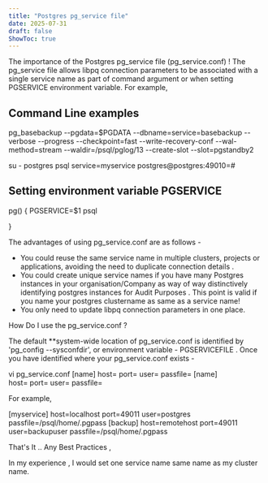 ```yaml
---
title: "Postgres pg_service file"
date: 2025-07-31
draft: false
ShowToc: true
---
```


The importance of the Postgres pg_service file (pg_service.conf) ! The  pg_service file allows
libpq connection parameters to be associated with a single service name as part of command argument or
when setting PGSERVICE environment variable.  For example,

Command Line examples
---------------------

pg_basebackup --pgdata=$PGDATA --dbname=service=basebackup --verbose --progress --checkpoint=fast --write-recovery-conf --wal-method=stream --waldir=/psql/pglog/13 --create-slot --slot=pgstandby2

su - postgres
psql service=myservice
postgres@postgres:49010=#

Setting environment variable  PGSERVICE 
---------------------------------------

pg() { PGSERVICE=$1 psql

}

The advantages of using pg_service.conf are as follows -

*  You could reuse the same service name in multiple clusters, projects or applications, avoiding the need to duplicate connection details .
*  You could create unique service names if you have many Postgres instances in your organisation/Company as way of way distinctively identifying postgres instances  for Audit Purposes . This point is valid if you name your postgres clustername as same as a service name! 
*  You only need to update libpq connection parameters in one place.   

How Do I use the pg_service.conf ?   

The default **system-wide location of pg_service.conf is identified by 'pg_config --sysconfdir', or environment variable  - PGSERVICEFILE . Once
you have  identified where your  pg_service.conf exists -

vi  pg_service.conf
[name]
host=
port=
user=
passfile=
[name]							
host=
port=
user=
passfile=

For example,  

[myservice]
host=localhost
port=49011
user=postgres
passfile=/psql/home/.pgpass
[backup]
host=remotehost
port=49011
user=backupuser
passfile=/psql/home/.pgpass


That's It ..  Any Best Practices ,  

In my experience , I would set one service name same name as my cluster name.
